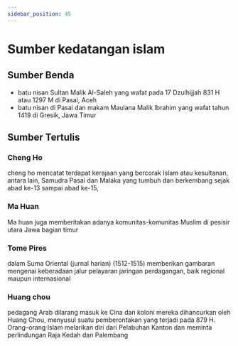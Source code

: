 ```yaml
---
sidebar_position: 45
---
```


# Sumber kedatangan islam
## Sumber Benda
* batu nisan Sultan Malik Al-Saleh yang wafat pada 17 Dzulhijjah 831 H atau 1297 M di Pasai, Aceh
* batu nisan di Pasai dan makam Maulana Malik Ibrahim yang wafat tahun 1419 di Gresik, Jawa Timur

## Sumber Tertulis
### Cheng Ho
cheng ho mencatat terdapat kerajaan yang bercorak Islam atau kesultanan, antara lain, Samudra Pasai dan Malaka yang tumbuh dan berkembang sejak abad ke-13 sampai abad ke-15,
### Ma Huan
Ma huan juga memberitakan adanya komunitas-komunitas Muslim di pesisir utara Jawa bagian timur
### Tome Pires
dalam Suma Oriental (jurnal harian) (1512-1515) memberikan gambaran mengenai keberadaan jalur pelayaran jaringan perdagangan, baik regional maupun internasional
### Huang chou
pedagang Arab dilarang masuk ke Cina dan koloni mereka dihancurkan oleh Huang Chou, menyusul suatu pemberontakan yang terjadi pada 879 H. Orang–orang Islam melarikan diri dari Pelabuhan Kanton dan meminta perlindungan Raja Kedah dan Palembang
